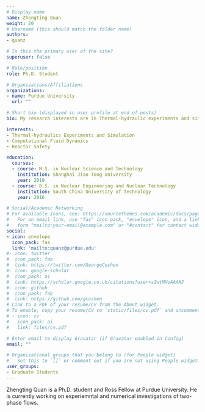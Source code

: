 ```yaml
---
# Display name
name: Zhengting Quan
weight: 20
# Username (this should match the folder name)
authors:
- quanz

# Is this the primary user of the site?
superuser: false

# Role/position
role: Ph.D. Student

# Organizations/Affiliations
organizations:
- name: Purdue University
  url: ""

# Short bio (displayed in user profile at end of posts)
bio: My research interests are in Thermal-hydraulic experiments and simulation for reactor safety.

interests:
- Thermal-hydraulics Experiments and Simulation
- Computational Fluid Dynamics
- Reactor Safety

education:
  courses:
  - course: M.S. in Nuclear Science and Technology
    institution: Shanghai Jiao Tong University
    year: 2019
  - course: B.S. in Nuclear Engineering and Nuclear Technology
    institution: South China University of Technology
    year: 2016

# Social/Academic Networking
# For available icons, see: https://sourcethemes.com/academic/docs/page-builder/#icons
#   For an email link, use "fas" icon pack, "envelope" icon, and a link in the
#   form "mailto:your-email@example.com" or "#contact" for contact widget.
social:
- icon: envelope
  icon_pack: fas
  link: 'mailto:quanz@purdue.edu'
#- icon: twitter
#  icon_pack: fab
#  link: https://twitter.com/GeorgeCushen
#- icon: google-scholar
#  icon_pack: ai
#  link: https://scholar.google.co.uk/citations?user=sIwtMXoAAAAJ
#- icon: github
#  icon_pack: fab
#  link: https://github.com/gcushen
# Link to a PDF of your resume/CV from the About widget.
# To enable, copy your resume/CV to `static/files/cv.pdf` and uncomment the lines below.
# - icon: cv
#   icon_pack: ai
#   link: files/cv.pdf

# Enter email to display Gravatar (if Gravatar enabled in Config)
email: ""

# Organizational groups that you belong to (for People widget)
#   Set this to `[]` or comment out if you are not using People widget.
user_groups:
- Graduate Students
---
```


Zhengting Quan is a Ph.D. student and Ross Fellow at Purdue University. He is currently working on experiemntal and numerical investigations of two-phase flows. 
